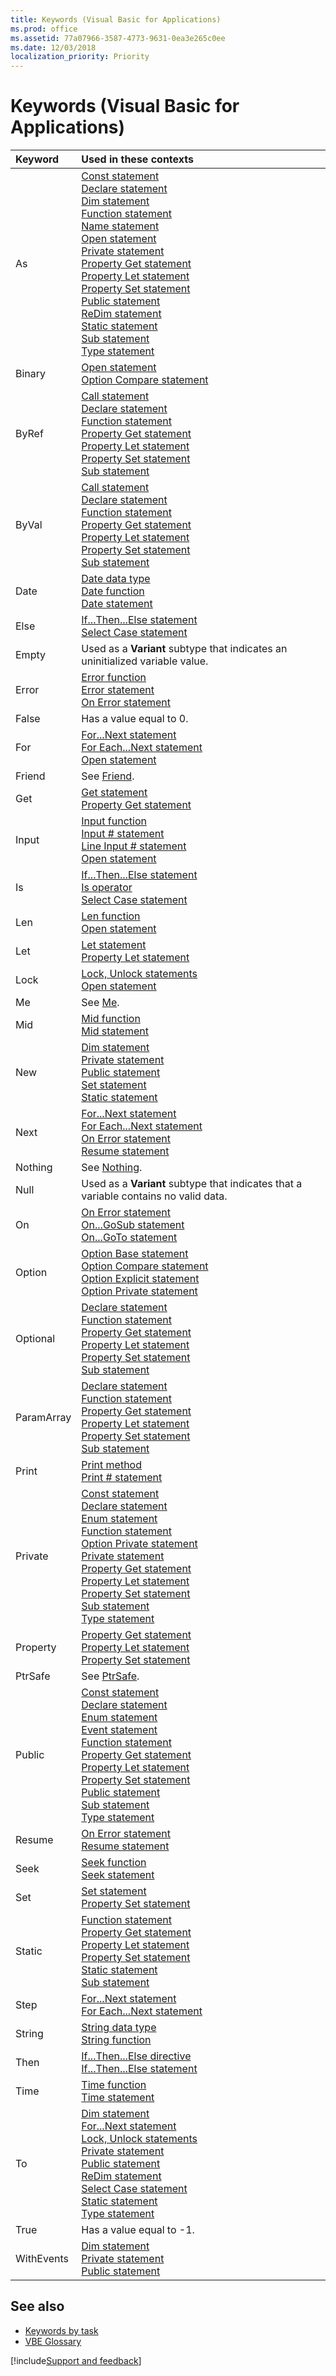```yaml
---
title: Keywords (Visual Basic for Applications)
ms.prod: office
ms.assetid: 77a07966-3587-4773-9631-0ea3e265c0ee
ms.date: 12/03/2018
localization_priority: Priority
---
```



# Keywords (Visual Basic for Applications)


|Keyword |Used in these contexts|
|:-------|:---------------------|
|As |[Const statement](user-interface-help/const-statement.md)<br/>[Declare statement](user-interface-help/declare-statement.md)<br/>[Dim statement](user-interface-help/dim-statement.md)<br/>[Function statement](user-interface-help/function-statement.md)<br/>[Name statement](user-interface-help/name-statement.md)<br/>[Open statement](user-interface-help/open-statement.md)<br/>[Private statement](user-interface-help/private-statement.md)<br/>[Property Get statement](user-interface-help/property-get-statement.md)<br/>[Property Let statement](user-interface-help/property-let-statement.md)<br/>[Property Set statement](user-interface-help/property-set-statement.md)<br/>[Public statement](user-interface-help/public-statement.md)<br/>[ReDim statement](user-interface-help/redim-statement.md)<br/>[Static statement](user-interface-help/static-statement.md)<br/>[Sub statement](user-interface-help/sub-statement.md)<br/>[Type statement](user-interface-help/type-statement.md)<br/>|
|Binary  |[Open statement](user-interface-help/open-statement.md)<br/>[Option Compare statement](user-interface-help/option-compare-statement.md)<br/>|
|ByRef  |[Call statement](user-interface-help/call-statement.md)<br/>[Declare statement](user-interface-help/declare-statement.md)<br/>[Function statement](user-interface-help/function-statement.md)<br/>[Property Get statement](user-interface-help/property-get-statement.md)<br/>[Property Let statement](user-interface-help/property-let-statement.md)<br/>[Property Set statement](user-interface-help/property-set-statement.md)<br/>[Sub statement](user-interface-help/sub-statement.md)<br/>|
|ByVal  |[Call statement](user-interface-help/call-statement.md)<br/>[Declare statement](user-interface-help/declare-statement.md)<br/>[Function statement](user-interface-help/function-statement.md)<br/>[Property Get statement](user-interface-help/property-get-statement.md)<br/>[Property Let statement](user-interface-help/property-let-statement.md)<br/>[Property Set statement](user-interface-help/property-set-statement.md)<br/>[Sub statement](user-interface-help/sub-statement.md)<br/>|
|Date  |[Date data type](user-interface-help/date-data-type.md)<br/>[Date function](user-interface-help/date-function.md)<br/>[Date statement](user-interface-help/date-statement.md)<br/>|
|Else  |[If...Then...Else statement](user-interface-help/ifthenelse-statement.md)<br/>[Select Case statement](user-interface-help/select-case-statement.md)<br/>|
|Empty  |Used as a **Variant** subtype that indicates an uninitialized variable value.|
|Error  |[Error function](user-interface-help/error-function.md)<br/>[Error statement](user-interface-help/error-statement.md)<br/>[On Error statement](user-interface-help/on-error-statement.md)<br/>|
|False  |Has a value equal to 0.|
|For  |[For...Next statement](user-interface-help/fornext-statement.md)<br/>[For Each...Next statement](user-interface-help/for-eachnext-statement.md)<br/>[Open statement](user-interface-help/open-statement.md)<br/>|
|Friend  | See [Friend](user-interface-help/friend-keyword.md). |
|Get  |[Get statement](user-interface-help/get-statement.md)<br/>[Property Get statement](user-interface-help/property-get-statement.md)<br/>|
|Input  |[Input function](user-interface-help/input-function.md)<br/>[Input # statement](user-interface-help/inputstatement.md)<br/>[Line Input # statement](user-interface-help/line-inputstatement.md)<br/>[Open statement](user-interface-help/open-statement.md)<br/>|
|Is  |[If...Then...Else statement](user-interface-help/ifthenelse-statement.md)<br/>[Is operator](user-interface-help/is-operator.md)<br/>[Select Case statement](user-interface-help/select-case-statement.md)<br/>|
|Len  |[Len function](user-interface-help/len-function.md)<br/>[Open statement](user-interface-help/open-statement.md)<br/>|
|Let  |[Let statement](user-interface-help/let-statement.md)<br/>[Property Let statement](user-interface-help/property-let-statement.md)<br/>|
|Lock  |[Lock, Unlock statements](user-interface-help/lock-unlock-statements.md)<br/>[Open statement](user-interface-help/open-statement.md)<br/>|
|Me  |See [Me](user-interface-help/me-keyword.md). |
|Mid  |[Mid function](user-interface-help/mid-function.md)<br/>[Mid statement](user-interface-help/mid-statement.md)<br/>|
|New  |[Dim statement](user-interface-help/dim-statement.md)<br/>[Private statement](user-interface-help/private-statement.md)<br/>[Public statement](user-interface-help/public-statement.md)<br/>[Set statement](user-interface-help/set-statement.md)<br/>[Static statement](user-interface-help/static-statement.md)<br/>|
|Next  |[For...Next statement](user-interface-help/fornext-statement.md)<br/>[For Each...Next statement](user-interface-help/for-eachnext-statement.md)<br/>[On Error statement](user-interface-help/on-error-statement.md)<br/>[Resume statement](user-interface-help/resume-statement.md)<br/>|
|Nothing  |See [Nothing](user-interface-help/nothing-keyword.md). |
|Null  |Used as a **Variant** subtype that indicates that a variable contains no valid data.|
|On  |[On Error statement](user-interface-help/on-error-statement.md)<br/>[On...GoSub statement](user-interface-help/ongosub-ongoto-statements.md)<br/>[On...GoTo statement](user-interface-help/ongosub-ongoto-statements.md)<br/>|
|Option  |[Option Base statement](user-interface-help/option-base-statement.md)<br/>[Option Compare statement](user-interface-help/option-compare-statement.md)<br/>[Option Explicit statement](user-interface-help/option-explicit-statement.md)<br/>[Option Private statement](user-interface-help/option-private-statement.md)<br/>|
|Optional  |[Declare statement](user-interface-help/declare-statement.md)<br/>[Function statement](user-interface-help/function-statement.md)<br/>[Property Get statement](user-interface-help/property-get-statement.md)<br/>[Property Let statement](user-interface-help/property-let-statement.md)<br/>[Property Set statement](user-interface-help/property-set-statement.md)<br/>[Sub statement](user-interface-help/sub-statement.md)<br/>|
|ParamArray  |[Declare statement](user-interface-help/declare-statement.md)<br/>[Function statement](user-interface-help/function-statement.md)<br/>[Property Get statement](user-interface-help/property-get-statement.md)<br/>[Property Let statement](user-interface-help/property-let-statement.md)<br/>[Property Set statement](user-interface-help/property-set-statement.md)<br/>[Sub statement](user-interface-help/sub-statement.md)<br/>|
|Print  |[Print method](user-interface-help/print-method.md)<br/>[Print # statement](user-interface-help/printstatement.md)<br/>|
|Private  |[Const statement](user-interface-help/const-statement.md)<br/>[Declare statement](user-interface-help/declare-statement.md)<br/>[Enum statement](user-interface-help/enum-statement.md)<br/>[Function statement](user-interface-help/function-statement.md)<br/>[Option Private statement](user-interface-help/option-private-statement.md)<br/>[Private statement](user-interface-help/private-statement.md)<br/>[Property Get statement](user-interface-help/property-get-statement.md)<br/>[Property Let statement](user-interface-help/property-let-statement.md)<br/>[Property Set statement](user-interface-help/property-set-statement.md)<br/>[Sub statement](user-interface-help/sub-statement.md)<br/>[Type statement](user-interface-help/type-statement.md)<br/>|
|Property  |[Property Get statement](user-interface-help/property-get-statement.md)<br/>[Property Let statement](user-interface-help/property-let-statement.md)<br/>[Property Set statement](user-interface-help/property-set-statement.md)<br/>|
|PtrSafe  |See [PtrSafe](user-interface-help/ptrsafe-keyword.md).  |
|Public  |[Const statement](user-interface-help/const-statement.md)<br/>[Declare statement](user-interface-help/declare-statement.md)<br/>[Enum statement](user-interface-help/enum-statement.md)<br/>[Event statement](user-interface-help/event-statement.md)<br/>[Function statement](user-interface-help/function-statement.md)<br/>[Property Get statement](user-interface-help/property-get-statement.md)<br/>[Property Let statement](user-interface-help/property-let-statement.md)<br/>[Property Set statement](user-interface-help/property-set-statement.md)<br/>[Public statement](user-interface-help/public-statement.md)<br/>[Sub statement](user-interface-help/sub-statement.md)<br/>[Type statement](user-interface-help/type-statement.md)<br/>|
|Resume  |[On Error statement](user-interface-help/on-error-statement.md)<br/>[Resume statement](user-interface-help/resume-statement.md)<br/>|
|Seek  |[Seek function](user-interface-help/seek-function.md)<br/>[Seek statement](user-interface-help/seek-statement.md)<br/>|
|Set  |[Set statement](user-interface-help/set-statement.md)<br/>[Property Set statement](user-interface-help/property-set-statement.md)<br/>|
|Static  |[Function statement](user-interface-help/function-statement.md)<br/>[Property Get statement](user-interface-help/property-get-statement.md)<br/>[Property Let statement](user-interface-help/property-let-statement.md)<br/>[Property Set statement](user-interface-help/property-set-statement.md)<br/>[Static statement](user-interface-help/static-statement.md)<br/>[Sub statement](user-interface-help/sub-statement.md)<br/>|
|Step  |[For...Next statement](user-interface-help/fornext-statement.md)<br/>[For Each...Next statement](user-interface-help/for-eachnext-statement.md)<br/>|
|String  |[String data type](user-interface-help/string-data-type.md)<br/>[String function](user-interface-help/string-function.md)<br/>|
|Then  |[If...Then...Else directive](user-interface-help/ifthenelse-directive.md)<br/>[If...Then...Else statement](user-interface-help/ifthenelse-statement.md)<br/>|
|Time  |[Time function](user-interface-help/time-function.md)<br/>[Time statement](user-interface-help/time-statement.md)<br/>|
|To  |[Dim statement](user-interface-help/dim-statement.md)<br/>[For...Next statement](user-interface-help/fornext-statement.md)<br/>[Lock, Unlock statements](user-interface-help/lock-unlock-statements.md)<br/>[Private statement](user-interface-help/private-statement.md)<br/>[Public statement](user-interface-help/public-statement.md)<br/>[ReDim statement](user-interface-help/redim-statement.md)<br/>[Select Case statement](user-interface-help/select-case-statement.md)<br/>[Static statement](user-interface-help/static-statement.md)<br/>[Type statement](user-interface-help/type-statement.md)<br/>|
|True  |Has a value equal to -1.|
|WithEvents  |[Dim statement](user-interface-help/dim-statement.md)<br/>[Private statement](user-interface-help/private-statement.md)<br/>[Public statement](user-interface-help/public-statement.md)<br/>|

    

## See also

- [Keywords by task](user-interface-help/keywords-by-task.md)
- [VBE Glossary](../glossary/vbe-glossary.md)

[!include[Support and feedback](~/includes/feedback-boilerplate.md)]
